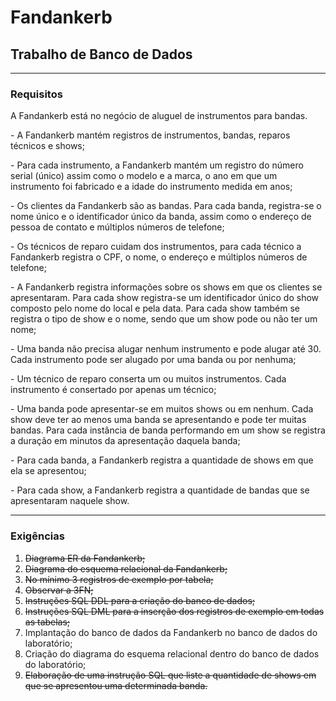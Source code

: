 <h1>Fandankerb</h>
<h2>Trabalho de Banco de Dados</h2>

<hr>

<h3>Requisitos</h3>
<p>
  A Fandankerb está no negócio de aluguel de instrumentos para bandas.
</p>
<p>
  - A Fandankerb mantém registros de instrumentos, bandas, reparos técnicos e shows;
</p>
<p>
  - Para cada instrumento, a Fandankerb mantém um registro do número serial (único) assim como o modelo e a marca, o ano em que um instrumento foi fabricado e a idade do instrumento medida em anos;
</p>
<p>
  - Os clientes da Fandankerb são as bandas. Para cada banda, registra-se o nome único e o identificador único da banda, assim como o endereço de pessoa de contato e múltiplos números de telefone;
</p>
<p>
  - Os técnicos de reparo cuidam dos instrumentos, para cada técnico a Fandankerb registra o CPF, o nome, o endereço e múltiplos números de telefone;
</p>
<p>
  - A Fandankerb registra informações sobre os shows em que os clientes se apresentaram. Para cada show registra-se um identificador único do show composto pelo nome do local e pela data. Para cada show também se registra o tipo de show e o nome, sendo que um show pode ou não ter um nome;
</p>
<p>
  - Uma banda não precisa alugar nenhum instrumento e pode alugar até 30. Cada instrumento pode ser alugado por uma banda ou por nenhuma;
</p>
<p>
  - Um técnico de reparo conserta um ou muitos instrumentos. Cada instrumento é consertado por apenas um técnico;
</p>
<p>
  - Uma banda pode apresentar-se em muitos shows ou em nenhum. Cada show deve ter ao menos uma banda se apresentando e pode ter muitas bandas. Para cada instância de banda performando em um show se registra a duração em minutos da apresentação daquela banda;
</p>
<p>
  - Para cada banda, a Fandankerb registra a quantidade de shows em que ela se apresentou;
</p>
<p>
  - Para cada show, a Fandankerb registra a quantidade de bandas que se apresentaram naquele show.
</p>

<hr>

<h3>Exigências</h3>

<ol>
  <li><s>Diagrama ER da Fandankerb;</s></li>

  <li><s>Diagrama do esquema relacional da Fandankerb;</s></li>

  <li><s>No mínimo 3 registros de exemplo por tabela;</s></li>

  <li><s>Observar a 3FN;</s></li>

  <li><s>Instruções SQL DDL para a criação do banco de dados;</s></li>

  <li><s>Instruções SQL DML para a inserção dos registros de exemplo em todas as tabelas;</s></li>

  <li>Implantação do banco de dados da Fandankerb no banco de dados do laboratório;</li>

  <li>Criação do diagrama do esquema relacional dentro do banco de dados do laboratório;</li>

  <li><s>Elaboração de uma instrução SQL que liste a quantidade de shows em que se apresentou uma determinada banda.<s></li>
</ol>

